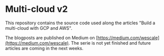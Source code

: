 # Multi-cloud v2

This repository contains the source code used along the articles "Build a multi-cloud with GCP and AWS".

The blogposts are published on Medium on [https://medium.com/wescale](https://medium.com/wescale). The serie is not yet finished and future articles are coming in the next weeks.
